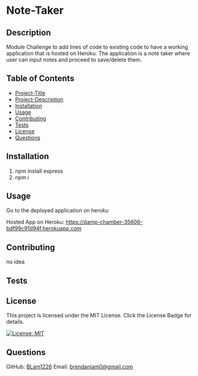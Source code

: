 # Note-Taker

## Description 
Module Challenge to add lines of code to existing code to have a working application that is hosted on Heroku. The application is a note taker where user can input notes and proceed to save/delete them.  

## Table of Contents
* [Project-Title](#project-title)
* [Project-Description](#project-description)
* [Installation](#installation)
* [Usage](#usage)
* [Contributing](#contributing)
* [Tests](#tests)
* [License](#license)
* [Questions](#questions)

## Installation
1. npm install express
2. npm i

## Usage
Go to the deployed application on heroku

Hosted App on Heroku: https://damp-chamber-35606-bdf99c91d94f.herokuapp.com
## Contributing
no idea

## Tests

## License
This project is licensed under the MIT License. Click the License Badge for details.

[![License: MIT](https://img.shields.io/badge/License-MIT-blue.svg)](https://opensource.org/licenses/MIT)

## Questions
  GitHub: [BLam1226](https://github.com/BLam1226)
  Email: brendanlam0@gmail.com
